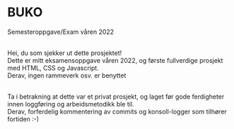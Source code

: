 # BUKO
Semesteroppgave/Exam våren 2022 <br><br>

Hei, du som sjekker ut dette prosjektet! <br>
Dette er mitt eksamensoppgave våren 2022, og første fullverdige prosjekt med HTML, CSS og Javascript.<br>
Derav, ingen rammeverk osv. er benyttet <br><br>

Ta i betrakning at dette var et privat prosjekt, og laget før gode ferdigheter innen loggføring og arbeidsmetodikk ble til. <br>
Derav, forferdelig kommentering av commits og konsoll-logger som tilhører fortiden :-)


